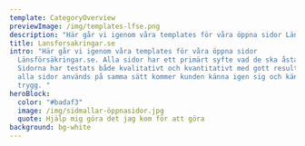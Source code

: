 ```yaml
---
template: CategoryOverview
previewImage: /img/templates-lfse.png
description: "Här går vi igenom våra templates för våra öppna sidor Länsförsäkringar.se. "
title: Lansforsakringar.se
intro: "Här går vi igenom våra templates för våra öppna sidor
  Länsförsäkringar.se. Alla sidor har ett primärt syfte vad de ska åstadkomma.
  Sidorna har testats både kvalitativt och kvantitativt med gott resultat. Om
  alla sidor används på samma sätt kommer kunden känna igen sig och känna sig
  trygg. "
heroBlock:
  color: "#badaf3"
  image: /img/sidmallar-öppnasidor.jpg
  quote: Hjälp mig göra det jag kom för att göra
background: bg-white
---
```

